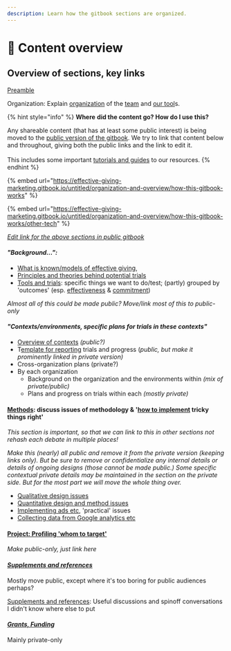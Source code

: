 ```yaml
---
description: Learn how the gitbook sections are organized.
---
```


# 📑 Content overview

## **Overview of sections, key links**

[Preamble](./)

Organization: Explain [organization](sections-and-organization.md) of the [team](our-team-and-resources.md) and [our tool](https://github.com/daaronr/effective\_giving\_market\_testing/tree/76fd750340efe8794ed505cc87e8e0905ddeb98e/organization-and-overview/how-this-gitbook-works/README.md)s.

{% hint style="info" %}
**Where** **did the content go? How do I use this?**

Any shareable content (that has at least some public interest) is being moved to the [public version of the gitbook](https://effective-giving-marketing.gitbook.io/untitled/). We try to link that content below and throughout, giving both the public links and the link to edit it.\
\
This includes some important [tutorials and guides](broken-reference/) to our resources.
{% endhint %}

{% embed url="https://effective-giving-marketing.gitbook.io/untitled/organization-and-overview/how-this-gitbook-works" %}

{% embed url="https://effective-giving-marketing.gitbook.io/untitled/organization-and-overview/how-this-gitbook-works/other-tech" %}

[_Edit link for the above sections in public gitbook_](https://app.gitbook.com/s/a3YtWoUiYYfiEQrBNztC/appendix/how-this-gitbook-works)_​_

#### _"Background...":_

* [What is known/models of effective giving](broken-reference/),
* [Principles and theories behind potential trials](broken-reference/)
* [Tools and trials](broken-reference/): specific things we want to do/test; (partly) grouped by 'outcomes' (esp. [effectiveness](broken-reference/) & [commitment](broken-reference/))

_Almost all of this could be made public? Move/link most of this to public-only_

#### _"Contexts/environments, specific plans for trials in these contexts"_

* [Overview of contexts](broken-reference/) _(public?)_
* T[emplate for reporting](processes-and-procedures/trial-reporting-template/#concise-reporting-template) trials and progress (_public, but make it prominently linked in private version)_
* Cross-organization plans (private?)
* By each organization
  * Background on the organization and the environments within _(mix of private/public)_
  * Plans and progress on trials within each _(mostly private)_

#### [Methods](organization-and-overview/broken-reference/): discuss issues of methodology & '[how to implement](https://github.com/daaronr/effective\_giving\_market\_testing/tree/76fd750340efe8794ed505cc87e8e0905ddeb98e/contexts-and-environments-for-testing/implementation-and-collecting-data-issues/README.md) tricky things right'

_This section is important, so that we can link to this in other sections not rehash each debate in multiple places!_

_Make this (nearly) all public and remove it from the private version (keeping links only). But be sure to remove or confidentialize any internal details or details of ongoing designs_ _(those cannot be made public.) Some specific contextual private details may be maintained in the section on the private side. But for the most part we will move the whole thing over._

* [Qualitative design issues](broken-reference/)
* [Quantitative design and method issues](broken-reference/)
* [Implementing ads etc](core-knowledge-base/marketing-implementation-and-practical-tips/implementation-and-collecting-data-issues/), 'practical' issues
* [Collecting data from Google analytics etc](core-knowledge-base/marketing-implementation-and-practical-tips/collecting-data-trial-outcomes/)

#### [Project: Profiling 'whom to target'](broken-reference/)

_Make public-only, just link here_



#### [_**Supplements and references**_](sections-and-organization.md#undefined)

Mostly move public, except where it's too boring for public audiences perhaps?

[Supplements and references](organization-and-overview/broken-reference/): Useful discussions and spinoff conversations I didn't know where else to put

#### [_**Grants, Funding**_](sections-and-organization.md#grants-funding)

Mainly private-only



